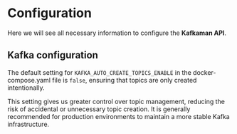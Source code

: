# Configuration

Here we will see all necessary information to configure the **Kafkaman API**.

## Kafka configuration

The default setting for `KAFKA_AUTO_CREATE_TOPICS_ENABLE` in the docker-compose.yaml file is `false`, ensuring that topics are only created intentionally. 

This setting gives us greater control over topic management, reducing the risk of accidental or unnecessary topic creation. It is generally recommended for production environments to maintain a more stable Kafka infrastructure.


